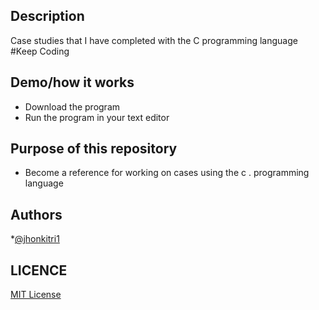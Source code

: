 ## Description
Case studies that I have completed with the C programming language  
#Keep Coding

## Demo/how it works
* Download the program
* Run the program in your text editor

## Purpose of this repository
* Become a reference for working on cases using the c . programming language

## Authors
*[@jhonkitri1](https://github.com/jhonkitri1)

## LICENCE
[MIT License](LICENSE)
